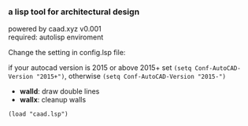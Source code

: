 ### a lisp tool for architectural design

powered by caad.xyz  v0.001  
required: autolisp enviroment

Change the setting in config.lsp file:

if your autocad version is 2015 or above 2015+  set `(setq Conf-AutoCAD-Version "2015+")`, 
otherwise `(setq Conf-AutoCAD-Version "2015-")`

* **walld**: draw double lines  
* **wallx**: cleanup walls

```
(load "caad.lsp")
```



